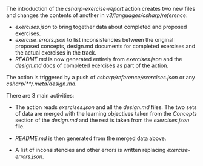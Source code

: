 The introduction of the _csharp-exercise-report_ action creates two new files and changes the contents of another in _v3/languages/csharp/reference_:

- _exercises.json_ to bring together data about completed and proposed exercises.
- _exercise_errors.json_ to list inconsistencies between the original proposed concepts, design.md documents for completed exercises and the actual exercises in the track.
- _README.md_ is now generated entirely from _exercises.json_ and the _design.md_ docs of completed exercises as part of the action.

The action is triggered by a push of _csharp/reference/exercises.json_ or any _csharp/\*\*/.meta/design.md_.

There are 3 main activities:

- The action reads _exercises.json_ and all the _design.md_ files. The two sets of data are merged with the learning objectives taken from the _Concepts_ section of the _design.md_ and the rest is taken from the _exercises.json_ file.

- _README.md_ is then generated from the merged data above.

* A list of inconsistencies and other errors is written replacing _exercise-errors.json_.
